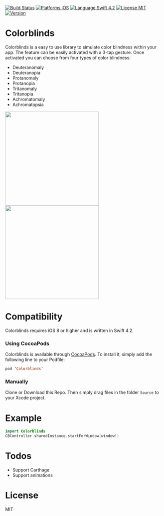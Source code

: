 [![Build Status](https://travis-ci.org/jordidekock/Colorblinds.svg?branch=master)](https://travis-ci.org/jordidekock/Colorblinds)
[![Platforms iOS](https://img.shields.io/badge/Platforms-iOS-lightgray.svg?style=flat)](http://www.apple.com)
[![Language Swift 4.2](https://img.shields.io/badge/Language-Swift%204.2-orange.svg?style=flat)](https://swift.org)
[![License MIT](https://img.shields.io/badge/license-MIT-blue.svg?style=flat)](https://github.com/jordidekock/Colorblinds/LICENSE)
[![Version](https://img.shields.io/cocoapods/v/Colorblinds.svg?style=flat)](http://cocoadocs.org/docsets/Colorblinds)

# Colorblinds
Colorblinds is a easy to use library to simulate color blindness within your app. The feature can be easily activated with a 3-tap gesture. Once activated you can choose from four types of color blindness:

- Deuteranomaly
- Deuteranopia
- Protanomaly
- Protanopia
- Tritanomaly
- Tritanopia
- Achromatomaly
- Achromatopsia
 
<img src="https://github.com/jordidekock/Colorblinds/blob/master/screen1.PNG" width="300">
<img src="https://github.com/jordidekock/Colorblinds/blob/master/screen2.PNG" width="300">

# Compatibility
Colorblinds requires iOS 8 or higher and is written in Swift 4.2.

### Using CocoaPods
Colorblinds is available through [CocoaPods](http://cocoapods.org). To install
it, simply add the following line to your Podfile:

```ruby
pod ‘Colorblinds’
```

### Manually
Clone or Download this Repo. Then simply drag files in the folder ```Source``` to your Xcode project.


# Example
```Swift
import Colorblinds
CBController.sharedInstance.startForWindow(window!)
```

# Todos
 - Support Carthage
 - Support animations
 
# License
MIT

